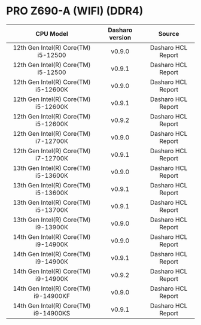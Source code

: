 # PRO Z690-A (WIFI) (DDR4)
<!--start-->
| CPU Model | Dasharo version |  Source  |
|:---------:|:----------------------:|:---------:|
| 12th Gen Intel(R) Core(TM) i5-12500 | v0.9.0 | Dasharo HCL Report |
| 12th Gen Intel(R) Core(TM) i5-12500 | v0.9.1 | Dasharo HCL Report |
| 12th Gen Intel(R) Core(TM) i5-12600K | v0.9.0 | Dasharo HCL Report |
| 12th Gen Intel(R) Core(TM) i5-12600K | v0.9.1 | Dasharo HCL Report |
| 12th Gen Intel(R) Core(TM) i5-12600K | v0.9.2 | Dasharo HCL Report |
| 12th Gen Intel(R) Core(TM) i7-12700K | v0.9.0 | Dasharo HCL Report |
| 12th Gen Intel(R) Core(TM) i7-12700K | v0.9.1 | Dasharo HCL Report |
| 13th Gen Intel(R) Core(TM) i5-13600K | v0.9.0 | Dasharo HCL Report |
| 13th Gen Intel(R) Core(TM) i5-13600K | v0.9.1 | Dasharo HCL Report |
| 13th Gen Intel(R) Core(TM) i5-13700K | v0.9.1 | Dasharo HCL Report |
| 13th Gen Intel(R) Core(TM) i9-13900K | v0.9.0 | Dasharo HCL Report |
| 14th Gen Intel(R) Core(TM) i9-14900K | v0.9.0 | Dasharo HCL Report |
| 14th Gen Intel(R) Core(TM) i9-14900K | v0.9.1 | Dasharo HCL Report |
| 14th Gen Intel(R) Core(TM) i9-14900K | v0.9.2 | Dasharo HCL Report |
| 14th Gen Intel(R) Core(TM) i9-14900KF | v0.9.0 | Dasharo HCL Report |
| 14th Gen Intel(R) Core(TM) i9-14900KS | v0.9.1 | Dasharo HCL Report |
<!--end-->
